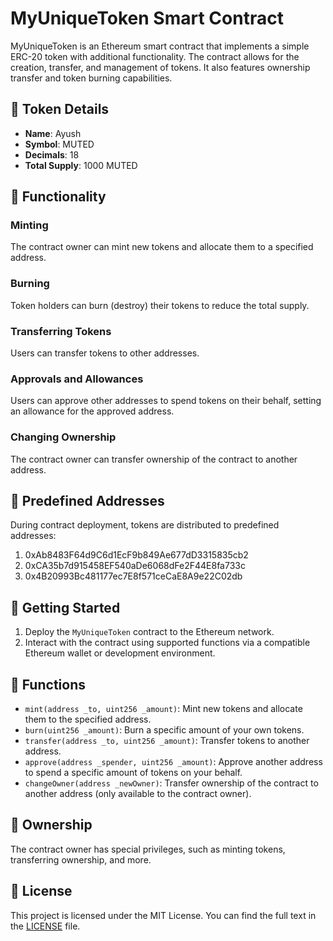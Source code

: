 # MyUniqueToken Smart Contract

MyUniqueToken is an Ethereum smart contract that implements a simple ERC-20 token with additional functionality. The contract allows for the creation, transfer, and management of tokens. It also features ownership transfer and token burning capabilities.

## 📄 Token Details

- **Name**: Ayush
- **Symbol**: MUTED
- **Decimals**: 18
- **Total Supply**: 1000 MUTED

## 🚀 Functionality

### Minting

The contract owner can mint new tokens and allocate them to a specified address.

### Burning

Token holders can burn (destroy) their tokens to reduce the total supply.

### Transferring Tokens

Users can transfer tokens to other addresses.

### Approvals and Allowances

Users can approve other addresses to spend tokens on their behalf, setting an allowance for the approved address.

### Changing Ownership

The contract owner can transfer ownership of the contract to another address.

## 🔑 Predefined Addresses

During contract deployment, tokens are distributed to predefined addresses:

1. 0xAb8483F64d9C6d1EcF9b849Ae677dD3315835cb2
2. 0xCA35b7d915458EF540aDe6068dFe2F44E8fa733c
3. 0x4B20993Bc481177ec7E8f571ceCaE8A9e22C02db

## 🏁 Getting Started

1. Deploy the `MyUniqueToken` contract to the Ethereum network.
2. Interact with the contract using supported functions via a compatible Ethereum wallet or development environment.

## 🔧 Functions

- `mint(address _to, uint256 _amount)`: Mint new tokens and allocate them to the specified address.
- `burn(uint256 _amount)`: Burn a specific amount of your own tokens.
- `transfer(address _to, uint256 _amount)`: Transfer tokens to another address.
- `approve(address _spender, uint256 _amount)`: Approve another address to spend a specific amount of tokens on your behalf.
- `changeOwner(address _newOwner)`: Transfer ownership of the contract to another address (only available to the contract owner).

## 👑 Ownership

The contract owner has special privileges, such as minting tokens, transferring ownership, and more.

## 📜 License

This project is licensed under the MIT License. You can find the full text in the [LICENSE](LICENSE) file.
